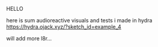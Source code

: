HELLO

here is sum audioreactive visuals and tests i made in hydra
https://hydra.ojack.xyz/?sketch_id=example_4

will add more l8r...
